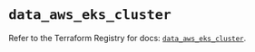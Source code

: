 # `data_aws_eks_cluster`

Refer to the Terraform Registry for docs: [`data_aws_eks_cluster`](https://registry.terraform.io/providers/hashicorp/aws/6.8.0/docs/data-sources/eks_cluster).
